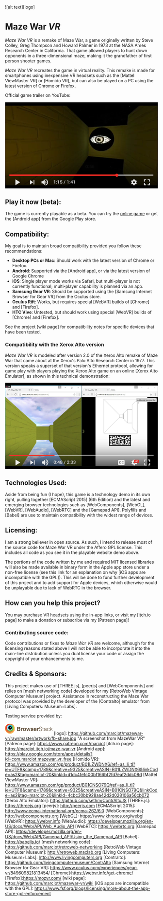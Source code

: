 ![alt text][logo]

Maze War _VR_
=============

_Maze War VR_ is a remake of Maze War, a game originally written by Steve Colley, Greg Thompson
and Howard Palmer in 1973 at the NASA Ames Research Center in California. That game allowed
players to hunt down opponents in a three-dimensional maze, making it the grandfather of
first person shooter games.

_Maze War VR_  recreates the game in virtual reality. This remake is made for smartphones
using inexpensive VR headsets such as the [Mattel ViewMaster VR] or [Homido VR], but can also be played on
a PC using the latest version of Chrome or Firefox.

Official game trailer on YouTube:

[![Maze War VR Trailer](https://github.com/marciot/mazewar-vr/raw/master/artwork/mazewar-youtube1.png)](https://www.youtube.com/watch?v=MyrLqLo-6qA)

## Play it now (beta):

The game is currently playable as a beta. You can try the
[online game](http://marciot.com/mazewar-vr) or get the [Android app] from the Google Play store.

## Compatibility:

My goal is to maintain broad compatibility provided you follow these recommendations:

* __Desktop PCs or Mac__: Should work with the latest version of Chrome or Firefox.
* __Android__: Supported via the [Android app], or via the latest version of Google Chrome
* __iOS__: Single player mode works via Safari, but multi-player is not currently functional; multi-player capability is planned via an app.
* __Samsung Gear VR__: Should be supported using the [Samsung Internet Browser for Gear VR] from the Oculus store.
* __Oculus Rift__: Works, but requires special [WebVR] builds of [Chrome] and [Firefox].
* __HTC Vive__: Untested, but should work using special [WebVR] builds of [Chrome] and [Firefox].

See the project [wiki page] for compatibility notes for specific devices that have been tested.

### Compatibility with the Xerox Alto version

_Maze War VR_ is modeled after version 2.0 of the Xerox Alto remake of Maze War that came about
at the Xerox's Palo Alto Research Center in 1977. This version speaks a superset of that version's
Ethernet protocol, allowing for game play with players playing the Xerox Alto game on an online
[Xerox Alto Emulator], as shown in this technical demonstration:

[![Alto Maze War Side-By-Side](https://github.com/marciot/mazewar-vr/raw/master/artwork/mazewar-youtube2.png)](https://www.youtube.com/watch?v=XXOH0z3Aki8)

## Technologies Used:

Aside from being fun (I hope), this game is a technology demo in its own right, pulling together
[ECMAScript 2015] (6th Edition) and the latest and emerging browser technologies such as
[WebComponents], [WebGL], [WebVR], [WebAudio], [WebRTC] and the [Gamepad API]. Polyfills and
[Babel] are use to maintain compatibility with the widest range of devices.

## Licensing:

I am a strong believer in open source. As such, I intend to release most of the source code for Maze War VR
under the Affero GPL license. This includes all code as you see it in the playable website demo above.

The portions of the code written by me and required MIT licensed libraries will also be made available in
binary form in the Apple app store under a non-free license (see this link for an explanation on why
[iOS apps are incompatible with the GPL]). This will be done to fund further development of this project and to
add support for Apple devices, which otherwise would be unplayable due to lack of WebRTC in the browser.

## How can you help this project?

You may purchase VR headsets using the in-app links, or visit my [itch.io page] to make a donation or subscribe via my [Patreon page]!

### Contributing source code:

Code contributions or fixes to <cite>Maze War VR</cite> are welcome, although for the licensing reasons
stated above I will not be able to incorporate it into the main-line distribution unless you dual license
your code or assign the copyright of your enhancements to me.

## Credits &amp; Sponsors:

This project makes use of [THREE.js], [peerjs] and [WebComponents] and relies on [mesh networking
code] developed for my [RetroWeb Vintage Computer Museum] project. Assistance in reconstructing the
Maze War protocol was provided by the developer of the [Contralto] emulator from
[Living Computers: Museum+Labs].

Testing service provided by:

[![BrowserStack](https://github.com/marciot/mazewar-vr/raw/master/artwork/browserstack.png)](http://www.browserstack.com)
[logo]: https://github.com/marciot/mazewar-vr/raw/master/artwork/fb-share.jpg "A screenshot from MazeWar VR"
[Patreon page]: https://www.patreon.com/marciot
[itch.io page]: https://marciot.itch.io/maze-war-vr
[Android app]: https://play.google.com/store/apps/details?id=com.marciot.mazewar_vr_free
[Homido VR]: https://www.amazon.com/gp/product/B01LZWDNX6/ref=as_li_tl?ie=UTF8&camp=1789&creative=9325&creativeASIN=B01LZWDNX6&linkCode=as2&tag=marciot-20&linkId=d1dc4fe1c00bf166bf2fd7eaf2ddc08d
[Mattel ViewMaster VR]: https://www.amazon.com/gp/product/B01CNSO79Q/ref=as_li_tl?ie=UTF8&camp=1789&creative=9325&creativeASIN=B01CNSO79Q&linkCode=as2&tag=marciot-20&linkId=4cbc30bb928aa42d2d028106a56cb072
[Xerox Alto Emulator]: https://github.com/sethm/ContrAltoJS
[THREE.js]: https://threejs.org
[peerjs]: http://peerjs.com
[ECMAScript 2015]: http://www.ecma-international.org/ecma-262/6.0
[WebComponents]: http://webcomponents.org
[WebGL]: https://www.khronos.org/webgl
[WebVR]: https://webvr.info
[WebAudio]: https://developer.mozilla.org/en-US/docs/Web/API/Web_Audio_API
[WebRTC]: https://webrtc.org
[Gamepad API]: https://developer.mozilla.org/en-US/docs/Web/API/Gamepad_API/Using_the_Gamepad_API
[Babel]: https://babeljs.io/
[mesh networking code]: https://github.com/marciot/retroweb-networking
[RetroWeb Vintage Computer Museum]: http://retroweb.maclab.org
[Living Computers: Museum+Labs]: http://www.livingcomputers.org
[Contralto]: https://github.com/livingcomputermuseum/ContrAlto
[Samsung Internet Browser for Gear VR]: https://www.oculus.com/experiences/gear-vr/849609821813454/
[Chrome]:https://webvr.info/get-chrome/
[Firefox]:https://mozvr.com/
[wiki page]: https://github.com/marciot/mazewar-vr/wiki
[iOS apps are incompatible with the GPL]: https://www.fsf.org/blogs/licensing/more-about-the-app-store-gpl-enforcement
